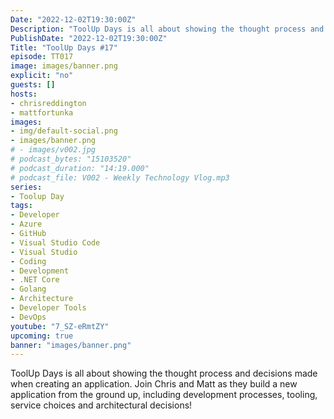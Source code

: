 ```yaml
---
Date: "2022-12-02T19:30:00Z"
Description: "ToolUp Days is all about showing the thought process and decisions made when creating an application. Join Chris and Matt as they build a new application from the ground up, including development processes, tooling, service choices and architectural decisions!"
PublishDate: "2022-12-02T19:30:00Z"
Title: "ToolUp Days #17"
episode: TT017
image: images/banner.png
explicit: "no"
guests: []
hosts:
- chrisreddington
- mattfortunka
images:
- img/default-social.png
- images/banner.png
# - images/v002.jpg
# podcast_bytes: "15103520"
# podcast_duration: "14:19.000"
# podcast_file: V002 - Weekly Technology Vlog.mp3
series:
- Toolup Day
tags:
- Developer
- Azure
- GitHub
- Visual Studio Code
- Visual Studio
- Coding
- Development
- .NET Core
- Golang
- Architecture
- Developer Tools
- DevOps
youtube: "7_SZ-eRmtZY"
upcoming: true
banner: "images/banner.png"
---
```

ToolUp Days is all about showing the thought process and decisions made when creating an application. Join Chris and Matt as they build a new application from the ground up, including development processes, tooling, service choices and architectural decisions!
